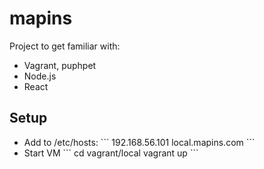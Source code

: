 # mapins

Project to get familiar with:

* Vagrant, puphpet
* Node.js
* React

## Setup

<ul>
	<li>
		Add to /etc/hosts:
		```
		192.168.56.101  local.mapins.com
		```
	</li>
	<li>
		Start VM
		```
		cd vagrant/local
		vagrant up
		```
	</li>
</ul>

